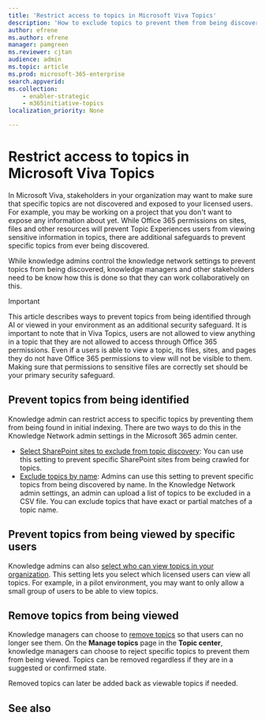 ```yaml
---
title: 'Restrict access to topics in Microsoft Viva Topics'
description: 'How to exclude topics to prevent them from being discovered.'
author: efrene
ms.author: efrene
manager: pamgreen
ms.reviewer: cjtan
audience: admin
ms.topic: article
ms.prod: microsoft-365-enterprise
search.appverid: 
ms.collection: 
    - enabler-strategic 
    - m365initiative-topics
localization_priority: None

---
```

# Restrict access to topics in Microsoft Viva Topics

In Microsoft Viva, stakeholders in your organization may want to make sure that specific topics are not discovered and exposed to your licensed users. For example, you may be working on a project that you don't want to expose any information about yet. While Office 365 permissions on sites, files and other resources will prevent Topic Experiences users from viewing sensitive information in topics, there are additional safeguards to prevent specific topics from ever being discovered.

While knowledge admins control the knowledge network settings to prevent topics from being discovered, knowledge managers and other stakeholders need to be know how this is done so that they can work collaboratively on this.

> [!Important] 
> This article describes ways to prevent topics from being identified through AI or viewed in your environment as an additional security safeguard. It is important to note that in Viva Topics, users are not allowed to view anything in a topic that they are not allowed to access through Office 365 permissions. Even if a users is able to view a topic, its files, sites, and pages they do not have Office 365 permissions to view will not be visible to them. Making sure that permissions to sensitive files are correctly set should be your primary security safeguard.

## Prevent topics from being identified

Knowledge admin can restrict access to specific topics by preventing them from being found in initial indexing. There are two ways to do this in the Knowledge Network admin settings in the Microsoft 365 admin center.
 
- [Select SharePoint sites to exclude from topic discovery](https://docs.microsoft.com/microsoft-365/knowledge/topic-experiences-discovery#select-sharepoint-topic-sources): You can use this setting to prevent specific SharePoint sites from being crawled for topics.
- [Exclude topics by name](https://docs.microsoft.com/microsoft-365/knowledge/topic-experiences-discovery#exclude-topics-by-name): Admins can use this setting to prevent specific topics from being discovered by name. In the Knowledge Network admin settings, an admin can upload a list of topics to be excluded in a CSV file. You can exclude topics that have exact or partial matches of a topic name.

## Prevent topics from being viewed by specific users

Knowledge admins can also [select who can view topics in your organization](https://docs.microsoft.com/microsoft-365/knowledge/topic-experiences-knowledge-rules). This setting lets you select which licensed users can view all topics. For example, in a pilot environment, you may want to only allow a small group of users to be able to view topics.

## Remove topics from being viewed

Knowledge managers can choose to [remove topics](https://docs.microsoft.com/microsoft-365/knowledge/manage-topics) so that users can no longer see them. On the **Manage topics** page in the **Topic center**, knowledge managers can choose to reject specific topics to prevent them from being viewed. Topics can be removed regardless if they are in a suggested or confirmed state.

Removed topics can later be added back as viewable topics if needed. 


## See also



  






